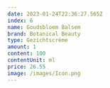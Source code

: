 ```yaml
---
date: 2023-01-24T22:36:27.565Z
index: 6
name: Goudsbloem Balsem
brand: Botanical Beauty
type: Gezichtscrème
amount: 1
content: 100
contentUnit: ml
price: 26.55
image: /images/Icon.png
---
```

